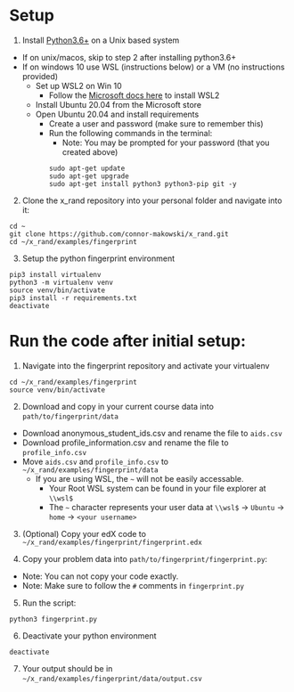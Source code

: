 # Setup
1. Install [Python3.6+](https://www.python.org/downloads/) on a Unix based system
  - If on unix/macos, skip to step 2 after installing python3.6+
  - If on windows 10 use WSL (instructions below) or a VM (no instructions provided)
    - Set up WSL2 on Win 10
      - Follow the [Microsoft docs here](https://docs.microsoft.com/en-us/windows/wsl/install-win10) to install WSL2
    - Install Ubuntu 20.04 from the Microsoft store
    - Open Ubuntu 20.04 and install requirements
      - Create a user and password (make sure to remember this)
      - Run the following commands in the terminal:
        - Note: You may be prompted for your password (that you created above)
        ```
        sudo apt-get update
        sudo apt-get upgrade
        sudo apt-get install python3 python3-pip git -y
        ```

2. Clone the x_rand repository into your personal folder and navigate into it:
  ```
  cd ~
  git clone https://github.com/connor-makowski/x_rand.git
  cd ~/x_rand/examples/fingerprint
  ```

3. Setup the python fingerprint environment
  ```
  pip3 install virtualenv
  python3 -m virtualenv venv
  source venv/bin/activate
  pip3 install -r requirements.txt
  deactivate
  ```

# Run the code after initial setup:
1. Navigate into the fingerprint repository and activate your virtualenv
  ```
  cd ~/x_rand/examples/fingerprint
  source venv/bin/activate
  ```

2. Download and copy in your current course data into `path/to/fingerprint/data`
  - Download anonymous_student_ids.csv and rename the file to `aids.csv`
  - Download profile_information.csv and rename the file to `profile_info.csv`
  - Move `aids.csv` and `profile_info.csv` to `~/x_rand/examples/fingerprint/data`
    - If you are using WSL, the `~` will not be easily accessable.
      - Your Root WSL system can be found in your file explorer at `\\wsl$`
      - The `~` character represents your user data at `\\wsl$` -> `Ubuntu` -> `home` -> `<your username>`

3. (Optional) Copy your edX code to `~/x_rand/examples/fingerprint/fingerprint.edx`

4. Copy your problem data into `path/to/fingerprint/fingerprint.py`:
  - Note: You can not copy your code exactly.
  - Note: Make sure to follow the `#` comments in `fingerprint.py`

5. Run the script:
  ```
  python3 fingerprint.py
  ```

6. Deactivate your python environment
  ```
  deactivate
  ```

7. Your output should be in `~/x_rand/examples/fingerprint/data/output.csv`
